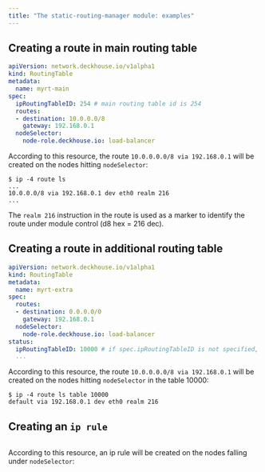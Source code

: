 ```yaml
---
title: "The static-routing-manager module: examples"
---
```


## Creating a route in main routing table

```yaml
apiVersion: network.deckhouse.io/v1alpha1
kind: RoutingTable
metadata:
  name: myrt-main
spec:
  ipRoutingTableID: 254 # main routing table id is 254
  routes:
  - destination: 10.0.0.0/8
    gateway: 192.168.0.1
  nodeSelector:
    node-role.deckhouse.io: load-balancer
```

According to this resource, the route `10.0.0.0.0/8 via 192.168.0.1` will be created on the nodes hitting `nodeSelector`:

```shell
$ ip -4 route ls
...
10.0.0.0/8 via 192.168.0.1 dev eth0 realm 216
...
```

The `realm 216` instruction in the route is used as a marker to identify the route under module control (d8 hex = 216 dec).

## Creating a route in additional routing table

```yaml
apiVersion: network.deckhouse.io/v1alpha1
kind: RoutingTable
metadata:
  name: myrt-extra
spec:
  routes:
  - destination: 0.0.0.0/0
    gateway: 192.168.0.1
  nodeSelector:
    node-role.deckhouse.io: load-balancer
status:
  ipRoutingTableID: 10000 # if spec.ipRoutingTableID is not specified, it will be generated automatically and placed in status
  ...
```

According to this resource, the route `10.0.0.0.0/8 via 192.168.0.1` will be created on the nodes hitting `nodeSelector` in the table 10000:

```shell
$ ip -4 route ls table 10000
default via 192.168.0.1 dev eth0 realm 216
```

## Creating an `ip rule`

```yaml

```

According to this resource, an ip rule will be created on the nodes falling under `nodeSelector`:

```shell

```
